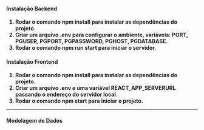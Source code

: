 <h4>Instalação Backend<strong></h4>
<ol>
    <li>Rodar o comando npm install para instalar as dependências do projeto.</li>
    <li>Criar um arquivo .env para configurar o ambiente, variáveis: PORT, PGUSER, PGPORT, PGPASSWORD, PGHOST, PGDATABASE.</li>
    <li>Rodar o comando npm run start para iniciar o servidor.</li> 
</ol>

<h4>Instalação Frontend<strong></h4>
    
<ol>
    <li>Rodar o comando npm install para instalar as dependências do projeto.</li>
    <li>Criar um arquivo .env e uma variável REACT_APP_SERVERURL passando o endereço do servidor local.</li>
    <li>Rodar o comando npm start para iniciar o projeto.</li>
</ol>

<hr />

<h4>Modelagem de Dados</h4>
